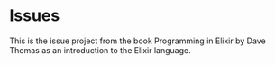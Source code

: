 # Issues

This is the issue project from the book Programming in Elixir by Dave Thomas as
an introduction to the Elixir language.

